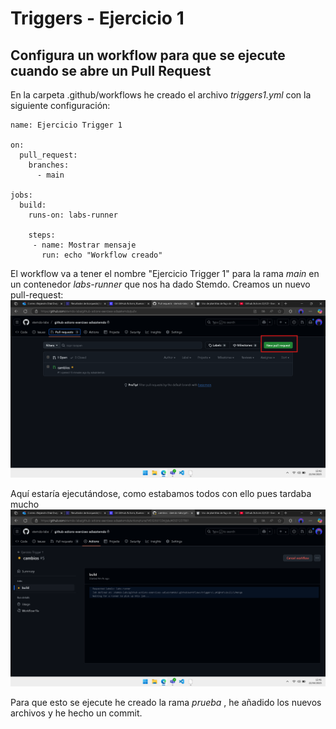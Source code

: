 # Triggers - Ejercicio 1

## Configura un workflow para que se ejecute cuando se abre un Pull Request

En la carpeta .github/workflows he creado el archivo *triggers1.yml* con la siguiente configuración:

```
name: Ejercicio Trigger 1

on:
  pull_request:
    branches:
      - main

jobs:
  build:
    runs-on: labs-runner
    
    steps:
     - name: Mostrar mensaje
       run: echo "Workflow creado"
```

El workflow va a tener el nombre "Ejercicio Trigger 1" para la rama *main* en un contenedor *labs-runner* que nos ha dado Stemdo.
Creamos un nuevo pull-request:
![alt text](../../auxiliar/trigger1.2.png)

Aquí estaría ejecutándose, como estabamos todos con ello pues tardaba mucho
![alt text](../../auxiliar/trigger1.png)

Para que esto se ejecute he creado la rama *prueba* , he añadido los nuevos archivos y he hecho un commit. 